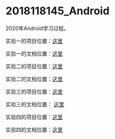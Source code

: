 # 2018118145_Android
2020年Android学习过程。

实验一的项目位置：[这里](https://github.com/zpwlow/2018118145_Android/tree/master/chap2/ActivityTest)



实验一的文档位置：[这里](https://github.com/zpwlow/2018118145_Android/blob/master/chap2/ActivityTest/%E5%AE%9E%E9%AA%8C%E4%BA%8C%E5%88%9B%E5%BB%BA%E4%B8%A4%E4%B8%AA%E6%B4%BB%E5%8A%A8%E4%BA%86%E8%A7%A3%E6%B4%BB%E5%8A%A8%E7%9A%84%E5%88%9B%E5%BB%BA%E5%8F%8A%E9%94%80%E6%AF%81%E8%BF%87%E7%A8%8B.md)



实验二的项目位置：[这里](https://github.com/zpwlow/2018118145_Android/tree/master/chap2/ActivityLifeTest)



实验二的文档位置：[这里](https://github.com/zpwlow/2018118145_Android/blob/master/chap2/ActivityLifeTest/%E5%AE%9E%E9%AA%8C%E4%B8%89%E6%B4%BB%E5%8A%A8%E7%9A%84%E5%9B%9B%E7%A7%8D%E5%90%AF%E5%8A%A8%E6%A8%A1%E5%BC%8F.md)



实验三的项目位置：[这里](https://github.com/zpwlow/2018118145_Android/tree/master/chap3/UIWindowTest)



实验三的文档位置： [这里](https://github.com/zpwlow/2018118145_Android/blob/master/chap3/UIWindowTest/%E5%AE%9E%E9%AA%8C%E4%B8%89%E8%87%AA%E5%AE%9A%E4%B9%89UI%E7%95%8C%E9%9D%A2.md)



实验四的项目位置：[这里](https://github.com/zpwlow/2018118145_Android/tree/master/chap3/RecyclerViewTest)



实验四的文档位置：[这里](https://github.com/zpwlow/2018118145_Android/blob/master/chap3/RecyclerViewTest/%E5%AE%9E%E9%AA%8C%E5%9B%9B--RecyclerView%E6%BB%9A%E5%8A%A8%E6%8E%A7%E4%BB%B6.md)